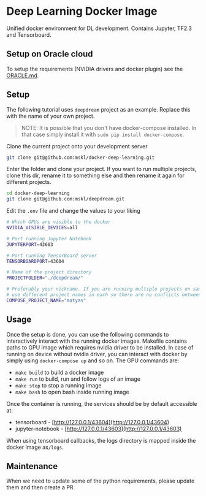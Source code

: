 # Deep Learning Docker Image
Unified docker environment for DL development. Contains Jupyter, TF2.3 and Tensorboard.

## Setup on Oracle cloud
To setup the requirements (NVIDIA drivers and docker plugin) see the [ORACLE.md](ORACLE.md).

## Setup
The following tutorial uses `deepdream` project as an example. Replace this with the name of your own project.

> NOTE: It is possible that you don't have docker-compose installed. In that case simply install it with `sudo pip install docker-compose`.

Clone the current project onto your development server
```bash
git clone git@github.com:mskl/docker-deep-learning.git
```

Enter the folder and clone your project. If you want to run multiple projects, clone this dir, rename it to something else and then rename it again for different projects.
```bash
cd docker-deep-learning
git clone git@github.com:mskl/deepdream.git
```

Edit the `.env` file and change the values to your liking
```bash
# Which GPUs are visible to the docker
NVIDIA_VISIBLE_DEVICES=all

# Port running Jupyter Notebook
JUPYTERPORT=43603

# Port running TensorBoard server
TENSORBOARDPORT=43604

# Name of the project directory
PROJECTFOLDER="./deepdream/"

# Preferably your nickname. If you are running multiple projects on same server,
# use different project names in each so there are no conflicts between them
COMPOSE_PROJECT_NAME="matyas"
```

## Usage
Once the setup is done, you can use the following commands to interactively interact with the running docker images. Makefile contains paths to GPU image which requires nvidia driver to be installed. In case of running on device without nvidia driver, you can interact with docker by simply using `docker-compose up` and so on. The GPU commands are:

- `make build` to build a docker image
- `make run` to build, run and follow logs of an image
- `make stop` to stop a running image
- `make bash` to open bash inside running image

Once the container is running, the services should be by default accessible at:
- tensorboard - [http://127.0.0.1/43604](http://127.0.0.1/43604)
- jupyter-notebook - [http://127.0.0.1/43603](http://127.0.0.1/43603)

When using tensorboard callbacks, the logs directory is mapped inside the docker image as`/logs`.

## Maintenance
When we need to update some of the python requirements, please update them and then create a PR.
